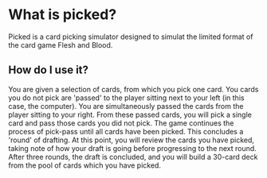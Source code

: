 # What is picked?

Picked is a card picking simulator designed to simulat the limited format of the card game Flesh and Blood.

## How do I use it?

You are given a selection of cards, from which you pick one card. You cards you do not pick are 'passed' to the player sitting next to your left (in this case, the computer).
You are simultaneously passed the cards from the player sitting to your right. From these passed cards, you will pick a single card and pass those cards you did not pick. The game continues the process of pick-pass until all cards have been picked. This concludes a 'round' of drafting. At this point, you will review the cards you have picked, taking note of how your draft is going before progressing to the next round. After three rounds, the draft is concluded, and you will build a 30-card deck from the pool of cards which you have picked.


